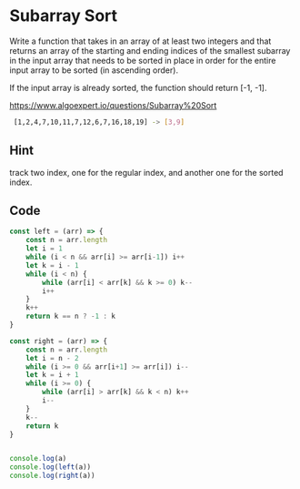 # Subarray Sort

Write a function that takes in an array of at least two integers and that returns an array of the starting and ending indices of the smallest subarray in the input array that needs to be sorted in place in order for the entire input array to be sorted (in ascending order).

If the input array is already sorted, the function should return [-1, -1].

https://www.algoexpert.io/questions/Subarray%20Sort

```bash
 [1,2,4,7,10,11,7,12,6,7,16,18,19] -> [3,9]
```

## Hint

track two index, one for the regular index, and another one for the sorted index.

## Code

```javascript
const left = (arr) => {
	const n = arr.length
	let i = 1
	while (i < n && arr[i] >= arr[i-1]) i++
	let k = i - 1
	while (i < n) {
		while (arr[i] < arr[k] && k >= 0) k--
		i++
	}
	k++
	return k == n ? -1 : k
}

const right = (arr) => {
	const n = arr.length
	let i = n - 2
	while (i >= 0 && arr[i+1] >= arr[i]) i--
	let k = i + 1
	while (i >= 0) {
		while (arr[i] > arr[k] && k < n) k++
		i--
	}
	k--
	return k
}


console.log(a)
console.log(left(a))
console.log(right(a))

```